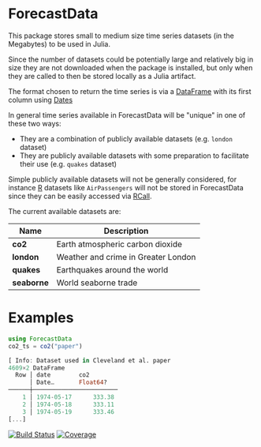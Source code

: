 # ForecastData

This package stores small to medium size time series datasets (in the Megabytes) to be used in Julia.

Since the number of datasets could be potentially large and relatively big in size they are not downloaded when the package is installed, but only when they are called to then be stored locally as a Julia artifact.

The format chosen to return the time series is via a [DataFrame](https://dataframes.juliadata.org/stable/) with its first column using [Dates](https://docs.julialang.org/en/v1/stdlib/Dates/)

In general time series available in ForecastData will be "unique" in one of these two ways:
- They are a combination of publicly available datasets (e.g. `london` dataset) 
- They are publicly available datasets with some preparation to facilitate their use (e.g. `quakes` dataset)
	
Simple publicly available datasets will not be generally considered, for instance [R](https://cran.r-project.org) datasets like  `AirPassengers` will not be stored in ForecastData since they can be easily accessed via [RCall](https://github.com/JuliaInterop/RCall.jl).

The current available datasets are:

| Name | Description |  
|---|---
|**co2** | Earth atmospheric carbon dioxide
|**london** | Weather and crime in Greater London
|**quakes** | Earthquakes around the world
|**seaborne** | World seaborne trade

# Examples

```julia
using ForecastData
co2_ts = co2("paper")

[ Info: Dataset used in Cleveland et al. paper
4609×2 DataFrame
  Row │ date        co2        
      │ Date…       Float64?   
──────┼────────────────────────
    1 │ 1974-05-17      333.38
    2 │ 1974-05-18      333.11
    3 │ 1974-05-19      333.46
[...]
```

[![Build Status](https://github.com/viraltux/ForecastData.jl/workflows/CI/badge.svg)](https://github.com/viraltux/ForecastData.jl/actions)
[![Coverage](https://codecov.io/gh/viraltux/ForecastData.jl/branch/master/graph/badge.svg)](https://codecov.io/gh/viraltux/ForecastData.jl)
